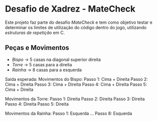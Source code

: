 # Desafio de Xadrez - MateCheck 

Este projeto faz parte do desafio *MateCheck* e tem como objetivo testar e determinar os limites de utilização do código dentro do jogo, utilizando *estruturas de repetição* em C.

##  Peças e Movimentos
- *Bispo* → 5 casas na diagonal superior direita  
- *Torre* → 5 casas para a direita  
- *Rainha* → 8 casas para a esquerda  

Saida esperada:
Movimentos do Bispo:
Passo 1: Cima + Direita
Passo 2: Cima + Direita
Passo 3: Cima + Direita
Passo 4: Cima + Direita
Passo 5: Cima + Direita

Movimentos da Torre:
Passo 1: Direita
Passo 2: Direita
Passo 3: Direita
Passo 4: Direita
Passo 5: Direita

Movimentos da Rainha:
Passo 1: Esquerda
...
Passo 8: Esquerda
